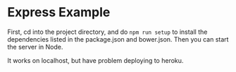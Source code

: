 # Express Example

First, cd into the project directory, and do `npm run setup` to install the dependencies listed in the package.json and bower.json.  Then you can start the server in Node.

It works on localhost, but have problem deploying to heroku.
